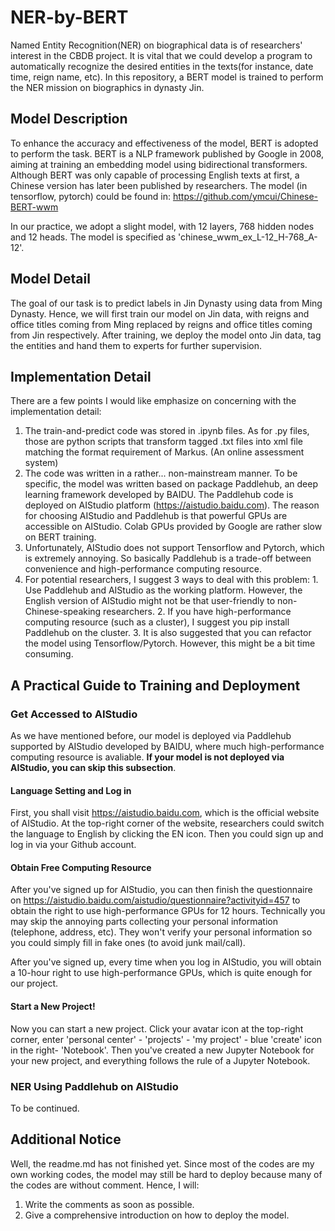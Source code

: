 # NER-by-BERT

Named Entity Recognition(NER) on biographical data is of researchers' interest in the CBDB project. It is vital that we could develop a program to automatically recognize the desired entities in the texts(for instance, date time, reign name, etc). In this repository, a BERT model is trained to perform the NER mission on biographics in dynasty Jin. 


## Model Description

To enhance the accuracy and effectiveness of the model, BERT is adopted to perform the task. BERT is a NLP framework published by Google in 2008, aiming at training an embedding model using bidirectional transformers. Although BERT was only capable of processing English texts at first, a Chinese version has later been published by researchers. The model (in tensorflow, pytorch) could be found in: https://github.com/ymcui/Chinese-BERT-wwm

In our practice, we adopt a slight model, with 12 layers, 768 hidden nodes and 12 heads. The model is specified as 'chinese_wwm_ex_L-12_H-768_A-12'.

## Model Detail

The goal of our task is to predict labels in Jin Dynasty using data from Ming Dynasty. Hence, we will first train our model on Jin data, with reigns and office titles coming from Ming replaced by reigns and office titles coming from Jin respectively. After training, we deploy the model onto Jin data, tag the entities and hand them to experts for further supervision.

## Implementation Detail

There are a few points I would like emphasize on concerning with the implementation detail:

1. The train-and-predict code was stored in .ipynb files. As for .py files, those are python scripts that transform tagged .txt files into xml file matching the format requirement of Markus. (An online assessment system)
2. The code was written in a rather... non-mainstream manner. To be specific, the model was written based on package Paddlehub, an deep learning framework developed by BAIDU. The Paddlehub code is deployed on AIStudio platform (https://aistudio.baidu.com). The reason for choosing AIStudio and Paddlehub is that powerful GPUs are accessible on AIStudio. Colab GPUs provided by Google are rather slow on BERT training.
3. Unfortunately, AIStudio does not support Tensorflow and Pytorch, which is extremely annoying. So basically Paddlehub is a trade-off between convenience and high-performance computing resource.
4. For potential researchers, I suggest 3 ways to deal with this problem: 1. Use Paddlehub and AIStudio as the working platform. However, the English version of AIStudio might not be that user-friendly to non-Chinese-speaking researchers. 2. If you have high-performance computing resource (such as a cluster), I suggest you pip install Paddlehub on the cluster. 3. It is also suggested that you can refactor the model using Tensorflow/Pytorch. However, this might be a bit time consuming.

## A Practical Guide to Training and Deployment

### Get Accessed to AIStudio

As we have mentioned before, our model is deployed via Paddlehub supported by AIStudio developed by BAIDU, where much high-performance computing resource is avaliable. **If your model is not deployed via AIStudio, you can skip this subsection**.

#### Language Setting and Log in

First, you shall visit https://aistudio.baidu.com, which is the official website of AIStudio. At the top-right corner of the website, researchers could switch the language to English by clicking the EN icon. Then you could sign up and log in via your Github account.

#### Obtain Free Computing Resource

After you've signed up for AIStudio, you can then finish the questionnaire on https://aistudio.baidu.com/aistudio/questionnaire?activityid=457 to obtain the right to use high-performance GPUs for 12 hours. Technically you may skip the annoying parts collecting your personal information (telephone, address, etc). They won't verify your personal information so you could simply fill in fake ones (to avoid junk mail/call).

After you've signed up, every time when you log in AIStudio, you will obtain a 10-hour right to use high-performance GPUs, which is quite enough for our project.

#### Start a New Project!

Now you can start a new project. Click your avatar icon at the top-right corner, enter 'personal center' - 'projects' - 'my project' - blue 'create' icon in the right- 'Notebook'. Then you've created a new Jupyter Notebook for your new project, and everything follows the rule of a Jupyter Notebook.

### NER Using Paddlehub on AIStudio

To be continued.





## Additional Notice

Well, the readme.md has not finished yet. Since most of the codes are my own working codes, the model may still be hard to deploy because many of the codes are without comment. Hence, I will:

1. Write the comments as soon as possible.
2. Give a comprehensive introduction on how to deploy the model.
